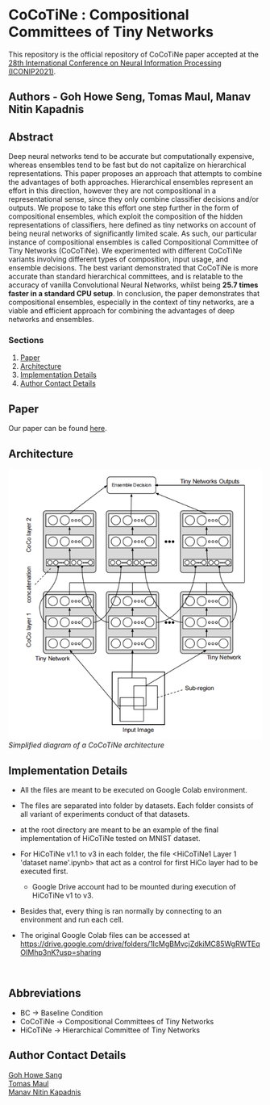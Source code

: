 # CoCoTiNe : Compositional Committees of Tiny Networks

This repository is the official repository of CoCoTiNe paper accepted at the [28th International Conference on Neural Information Processing (ICONIP2021)](https://iconip2021.apnns.org/).

## Authors - Goh Howe Seng, Tomas Maul, Manav Nitin Kapadnis

## Abstract 

Deep neural networks tend to be accurate but computationally expensive, whereas ensembles tend to be fast but do not capitalize on hierarchical representations. This paper proposes an approach that attempts to combine the advantages of both approaches. Hierarchical ensembles represent an effort in this direction, however they are not compositional in a representational sense, since they only combine classifier decisions and/or outputs. We propose to take this effort one step further in the form of compositional ensembles, which exploit the composition of the hidden representations of classifiers, here defined as tiny networks on account of being neural networks of significantly limited scale. As such, our particular instance of compositional ensembles is called Compositional Committee of Tiny Networks (CoCoTiNe). We experimented with different CoCoTiNe variants involving different types of composition, input usage, and ensemble decisions. The best variant demonstrated that CoCoTiNe is more accurate than standard hierarchical committees, and is relatable to the accuracy of vanilla Convolutional Neural Networks, whilst being **25.7 times faster in a standard CPU setup**. In conclusion,
the paper demonstrates that compositional ensembles, especially in the context of tiny networks, are a viable and efficient approach for combining the advantages of deep networks and ensembles.

### Sections
1. [Paper](#system-description-paper)
2. [Architecture](#architecture)
3. [Implementation Details](#implementation-details)
4. [Author Contact Details](#authors-info)
<!--4. [Citing](#Cite-details)-->

## Paper
Our paper can be found [here](https://github.com/manavkapadnis/CoCoTiNe/blob/main/CoCoTiNe_paper.pdf).  

## Architecture

![Simplified diagram of a CoCoTiNe architecture](https://github.com/manavkapadnis/CoCoTine/blob/main/architecture.PNG)
<br>
*Simplified diagram of a CoCoTiNe architecture*

## Implementation Details  

- All the files are meant to be executed on Google Colab environment.
 
- The files are separated into folder by datasets. Each folder consists of all variant of experiments conduct of that datasets.

- <Final HiCoTiNe MNIST.ipynb> at the root directory are meant to be an example of the final implementation of HiCoTiNe tested on MNIST dataset.

- For HiCoTiNe v1.1 to v3 in each folder, the file <HiCoTiNe1 Layer 1 'dataset name'.ipynb> that act as a control for first HiCo layer had to be executed first.
	- Google Drive account had to be mounted during execution of HiCoTiNe v1 to v3.

- Besides that, every thing is ran normally by connecting to an environment and run each cell.

- The original Google Colab files can be accessed at https://drive.google.com/drive/folders/1IcMgBMvcjZdkiMC85WgRWTEqOIMhp3nK?usp=sharing
<br>	
	
## Abbreviations
	
- BC -> Baseline Condition 
- CoCoTiNe ->  Compositional Committees of Tiny Networks
- HiCoTiNe -> Hierarchical Committee of Tiny Networks
	
<!--## Citing (tbd)-->
	
## Author Contact Details

[Goh Howe Sang](mailto:howeseng@gmail.com) <br>
[Tomas Maul](mailto:Tomas.Maul@nottingham.edu.my) <br>
[Manav Nitin Kapadnis](mailto:iammanavk@gmail.com) <br>

